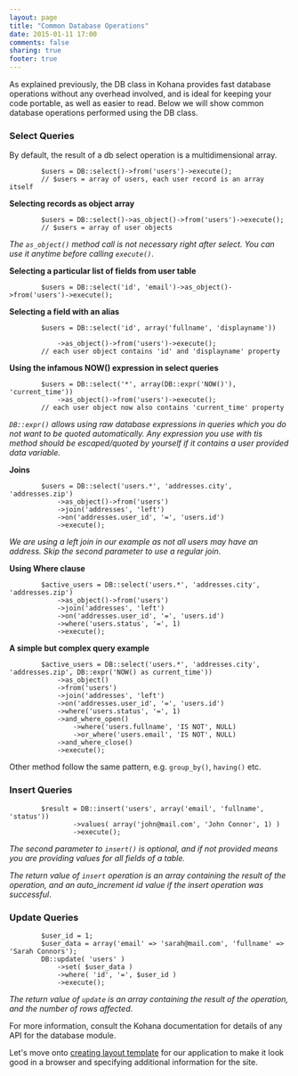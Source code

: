 ```yaml
---
layout: page
title: "Common Database Operations"
date: 2015-01-11 17:00
comments: false
sharing: true
footer: true
---
```


As explained previously, the DB class in Kohana provides fast database operations without any overhead involved, and is ideal for keeping your code portable, as well as easier to read. Below we will show common database operations performed using the DB class.

### Select Queries

By default, the result of a db select operation is a multidimensional array.

			$users = DB::select()->from('users')->execute();
			// $users = array of users, each user record is an array itself


<strong>Selecting records as object array</strong>

			$users = DB::select()->as_object()->from('users')->execute();
			// $users = array of user objects
		
<em>The <code>as_object()</code> method call is not necessary right after select. You can use it anytime before calling <code>execute()</code></em>.

<strong>Selecting a particular list of fields from user table</strong>

			$users = DB::select('id', 'email')->as_object()->from('users')->execute();

<strong>Selecting a field with an alias</strong>

			$users = DB::select('id', array('fullname', 'displayname'))
			
				->as_object()->from('users')->execute();
			// each user object contains 'id' and 'displayname' property

<strong>Using the infamous NOW() expression in select queries</strong>

			$users = DB::select('*', array(DB::expr('NOW()'), 'current_time'))
				->as_object()->from('users')->execute();
			// each user object now also contains 'current_time' property

<em><code>DB::expr()</code> allows using raw database expressions in queries which you do not want to be quoted automatically. Any expression you use with tis method should be escaped/quoted by yourself if it contains a user provided data variable.</em>

<strong>Joins</strong>

			$users = DB::select('users.*', 'addresses.city', 'addresses.zip')
				->as_object()->from('users')
				->join('addresses', 'left')
				->on('addresses.user_id', '=', 'users.id')
				->execute();

<em>We are using a left join in our example as not all users may have an address. Skip the second parameter to use a regular join</em>.


<strong>Using Where clause</strong>

			$active_users = DB::select('users.*', 'addresses.city', 'addresses.zip')
				->as_object()->from('users')
				->join('addresses', 'left')
				->on('addresses.user_id', '=', 'users.id')
				->where('users.status', '=', 1)
				->execute();

<strong>A simple but complex query example</strong>

			$active_users = DB::select('users.*', 'addresses.city', 'addresses.zip', DB::expr('NOW() as current_time'))
				->as_object()
				->from('users')
				->join('addresses', 'left')
				->on('addresses.user_id', '=', 'users.id')
				->where('users.status', '=', 1)
				->and_where_open()
					->where('users.fullname', 'IS NOT', NULL)
					->or_where('users.email', 'IS NOT', NULL)
				->and_where_close()
				->execute();

Other method follow the same pattern, e.g. <code>group_by()</code>, <code>having()</code> etc.

### Insert Queries

			$result = DB::insert('users', array('email', 'fullname', 'status'))
					->values( array('john@mail.com', 'John Connor', 1) )
					->execute();

<em>The second parameter to <code>insert()</code> is optional, and if not provided means you are providing values for all fields of a table.</em>

<em>The return value of <code>insert</code> operation is an array containing the result of the operation, and an auto_increment id value if the insert operation was successful</em>.

### Update Queries

			$user_id = 1;
			$user_data = array('email' => 'sarah@mail.com', 'fullname' => 'Sarah Connors');
			DB::update( 'users' )
				->set( $user_data )
				->where( 'id', '=', $user_id )
				->execute();

<em>The return value of <code>update</code> is an array containing the result of the operation, and the number of rows affected</em>.

For more information, consult the Kohana documentation for details of any API for the database module.

Let's move onto [creating layout template](/application/layouts) for our application to make it look good in a browser and specifying additional information for the site.





